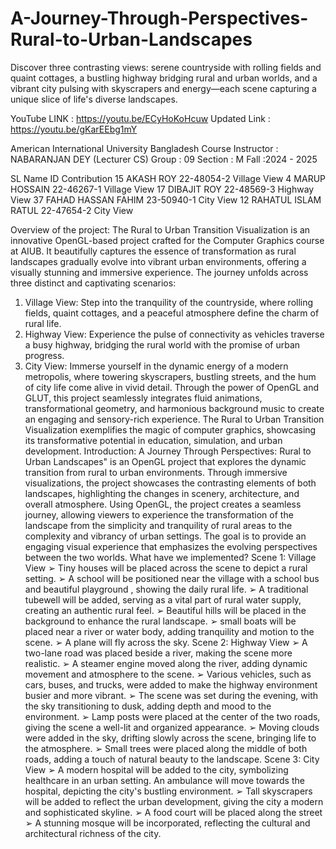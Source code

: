 # A-Journey-Through-Perspectives-Rural-to-Urban-Landscapes
Discover three contrasting views: serene countryside with rolling fields and quaint cottages, a bustling highway bridging rural and urban worlds, and a vibrant city pulsing with skyscrapers and energy—each scene capturing a unique slice of life's diverse landscapes.

YouTube LINK :      https://youtu.be/ECyHoKoHcuw
Updated Link :      https://youtu.be/gKarEEbg1mY

American International University Bangladesh
Course Instructor : NABARANJAN DEY (Lecturer CS)
Group : 09
Section : M
Fall :2024 - 2025

SL       Name    ID                  Contribution
15 AKASH ROY 22-48054-2              Village View
4 MARUP HOSSAIN 22-46267-1           Village View
17 DIBAJIT ROY 22-48569-3            Highway View
37 FAHAD HASSAN FAHIM 23-50940-1      City View
12 RAHATUL ISLAM RATUL 22-47654-2     City View

Overview of the project:
The Rural to Urban Transition Visualization is an innovative OpenGL-based project
crafted for the Computer Graphics course at AIUB. It beautifully captures the essence of
transformation as rural landscapes gradually evolve into vibrant urban environments,
offering a visually stunning and immersive experience.
The journey unfolds across three distinct and captivating scenarios:
1. Village View: Step into the tranquility of the countryside, where rolling fields,
quaint cottages, and a peaceful atmosphere define the charm of rural life.
2. Highway View: Experience the pulse of connectivity as vehicles traverse a busy
highway, bridging the rural world with the promise of urban progress.
3. City View: Immerse yourself in the dynamic energy of a modern metropolis,
where towering skyscrapers, bustling streets, and the hum of city life come alive
in vivid detail.
Through the power of OpenGL and GLUT, this project seamlessly integrates fluid
animations, transformational geometry, and harmonious background music to create an
engaging and sensory-rich experience. The Rural to Urban Transition Visualization
exemplifies the magic of computer graphics, showcasing its transformative potential in
education, simulation, and urban development.
Introduction:
A Journey Through Perspectives: Rural to Urban Landscapes" is an OpenGL project
that explores the dynamic transition from rural to urban environments. Through
immersive visualizations, the project showcases the contrasting elements of both
landscapes, highlighting the changes in scenery, architecture, and overall
atmosphere. Using OpenGL, the project creates a seamless journey, allowing
viewers to experience the transformation of the landscape from the simplicity and
tranquility of rural areas to the complexity and vibrancy of urban settings. The goal
is to provide an engaging visual experience that emphasizes the evolving
perspectives between the two worlds.
What have we implemented?
Scene 1: Village View
➢ Tiny houses will be placed across the scene to depict a rural setting.
➢ A school will be positioned near the village with a school bus and beautiful
playground , showing the daily rural life.
➢ A traditional tubewell will be added, serving as a vital part of rural water
supply, creating an authentic rural feel.
➢ Beautiful hills will be placed in the background to enhance the rural landscape.
➢ small boats will be placed near a river or water body, adding tranquility and
motion to the scene.
➢ A plane will fly across the sky.
Scene 2: Highway View
➢ A two-lane road was placed beside a river, making the scene more realistic.
➢ A steamer engine moved along the river, adding dynamic movement and
atmosphere to the scene.
➢ Various vehicles, such as cars, buses, and trucks, were added to make the
highway environment busier and more vibrant.
➢ The scene was set during the evening, with the sky transitioning to dusk,
adding depth and mood to the environment.
➢ Lamp posts were placed at the center of the two roads, giving the scene a
well-lit and organized appearance.
➢ Moving clouds were added in the sky, drifting slowly across the scene,
bringing life to the atmosphere.
➢ Small trees were placed along the middle of both roads, adding a touch of
natural beauty to the landscape.
Scene 3: City View
➢ A modern hospital will be added to the city, symbolizing healthcare in an urban
setting. An ambulance will move towards the hospital, depicting the city's
bustling environment.
➢ Tall skyscrapers will be added to reflect the urban development, giving the city
a modern and sophisticated skyline.
➢ A food court will be placed along the street
➢ A stunning mosque will be incorporated, reflecting the cultural and architectural
richness of the city.
